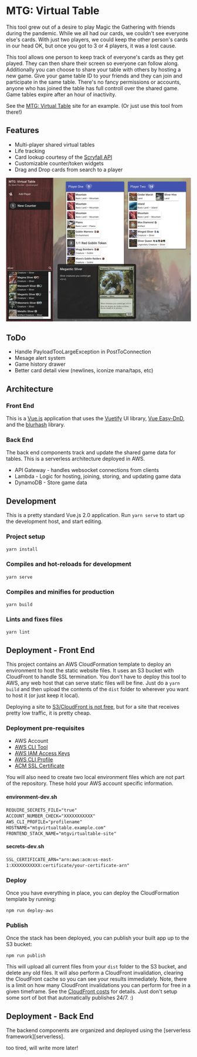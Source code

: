 # MTG: Virtual Table

This tool grew out of a desire to play Magic the Gathering with friends during the pandemic. While we all had our
cards, we couldn't see everyone else's cards. With just two players, we could keep the other person's cards in our head
OK, but once you got to 3 or 4 players, it was a lost cause.

This tool allows one person to keep track of everyone's cards as they get played. They can then share their screen
so everyone can follow along. Additionally you can choose to share your table with others by hosting a new game. Give
your game table ID to your friends and they can join and participate in the same table. There's no fancy permissions
or accounts, anyone who has joined the table has full controll over the shared game. Game tables expire after an hour
of inactivity.

See the [MTG: Virtual Table][mtgvirtual] site for an example. (Or just use this tool from there!)

[mtgvirtual]: https://mtgvirtualtable.fischco.org

## Features

* Multi-player shared virtual tables
* Life tracking
* Card lookup courtesy of the [Scryfall API][scryfall]
* Customizable counter/token widgets
* Drag and Drop cards from search to a player

[scryfall]: https://scryfall.com/docs/api

![Image of Virtual Table](docs/table.png)

## ToDo

* Handle PayloadTooLargeException in PostToConnection
* Mesage alert system
* Game history drawer
* Better card detail view (newlines, iconize mana/taps, etc)


## Architecture

### Front End

This is a [Vue.js][vuejs] application that uses the [Vuetify][vuetify] UI library, [Vue Easy-DnD][easydnd], and the [blurhash][] library.

[vuejs]: https://vuejs.org/v2/guide/
[vuetify]: https://vuetifyjs.com/en/getting-started/installation/
[easydnd]: https://github.com/rlemaigre/Easy-DnD
[blurhash]: https://github.com/woltapp/blurhash/tree/master/TypeScript

### Back End

The back end components track and update the shared game data for tables. This is a serverless architecture deployed in AWS.

* API Gateway - handles websocket connections from clients
* Lambda - Logic for hosting, joining, storing, and updating game data
* DynamoDB - Store game data

## Development

This is a pretty standard Vue.js 2.0 application. Run `yarn serve` to start up the development host, and start editing.

### Project setup
```
yarn install
```

### Compiles and hot-reloads for development
```
yarn serve
```

### Compiles and minifies for production
```
yarn build
```

### Lints and fixes files
```
yarn lint
```

## Deployment - Front End

This project contains an AWS CloudFormation template to deploy an environment to host the static website files. It uses
an S3 bucket with CloudFront to handle SSL termination. You don't have to deploy this tool to AWS, any web host that can
serve static files will be fine. Just do a `yarn build` and then upload the contents of the `dist` folder to wherever you
want to host it (or just keep it local).

Deploying a site to [S3/CloudFront is not free][cloudfrontblog], but for a site that receives pretty low traffic, it is pretty cheap.

[cloudfrontblog]: https://aws.amazon.com/blogs/networking-and-content-delivery/amazon-s3-amazon-cloudfront-a-match-made-in-the-cloud/

### Deployment pre-requisites

* AWS Account
* [AWS CLI Tool][cli]
* [AWS IAM Access Keys][keys]
* [AWS CLI Profile][profile]
* [ACM SSL Certificate][acm]

[cli]: https://docs.aws.amazon.com/cli/latest/userguide/install-cliv2.html
[acm]: https://docs.aws.amazon.com/acm/latest/userguide/gs-acm-request-public.html
[keys]: https://docs.aws.amazon.com/IAM/latest/UserGuide/id_credentials_access-keys.html
[profile]: https://docs.aws.amazon.com/cli/latest/userguide/cli-configure-profiles.html

You will also need to create two local environment files which are not part of the repository. These hold your AWS account 
specific information.

#### environment-dev.sh
```
REQUIRE_SECRETS_FILE="true"
ACCOUNT_NUMBER_CHECK="XXXXXXXXXXX"
AWS_CLI_PROFILE="profilename"
HOSTNAME="mtgvirtualtable.example.com"
FRONTEND_STACK_NAME="mtgvirtualtable-site"
```

#### secrets-dev.sh
```
SSL_CERTIFICATE_ARN="arn:aws:acm:us-east-1:XXXXXXXXXXX:certificate/your-certificate-arn"
```

### Deploy

Once you have everything in place, you can deploy the CloudFormation template by running:
```
npm run deploy-aws
```

### Publish

Once the stack has been deployed, you can publish your built app up to the S3 bucket:
```
npm run publish
```

This will upload all current files from your `dist` folder to the S3 bucket, and delete any old files. It will
also perform a CloudFront invalidation, clearing the CloudFront cache so you can see your results immediately.
Note, there is a limit on how many CloudFront invalidations you can perform for free in a given timeframe. See
the [CloudFront costs][cloudfront] for details. Just don't setup some sort of bot that automatically publishes 24/7. :) 

[cloudfront]: https://docs.aws.amazon.com/AmazonCloudFront/latest/DeveloperGuide/Invalidation.html#PayingForInvalidation


## Deployment - Back End

The backend components are organized and deployed using the [serverless framework][serverless]. 

too tired, will write more later!
